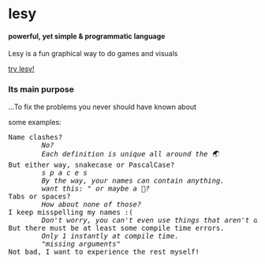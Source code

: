 # lesy
#### powerful, yet simple & programmatic language

Lesy is a fun graphical way to do games and visuals

[try lesy!](https://lesy-lang.github.io/lesy/)

### Its main purpose
...To fix the problems you never should have known about

some examples:

<pre>
Name clashes?
        <i>No?</i>
        <i>Each definition is unique all around the 🌏</i>
But either way, snakecase or PascalCase? 
        <i>s p a c e s</i>
        <i>By the way, your names can contain anything.</i>
        <i>want this: " or maybe a 🌲?</i>
Tabs or spaces? 
        <i>How about none of those?</i>
I keep misspelling my names :(
        <i>Don't worry, you can't even use things that aren't defined</i>
But there must be at least some compile time errors.
        <i>Only 1 instantly at compile time.</i>
        <i>"missing arguments"</i>
Not bad, I want to experience the rest myself!
</pre>


